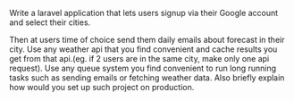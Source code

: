 Write a laravel application that lets users signup via their Google account and
select their cities. 


Then at users time of choice send them daily emails about
forecast in their city. Use any weather api that you find convenient and cache
results you get from that api.(eg. if 2 users are in the same city, make only one
api request). Use any queue system you find convenient to run long running tasks
such as sending emails or fetching weather data. Also briefly explain how would
you set up such project on production.
